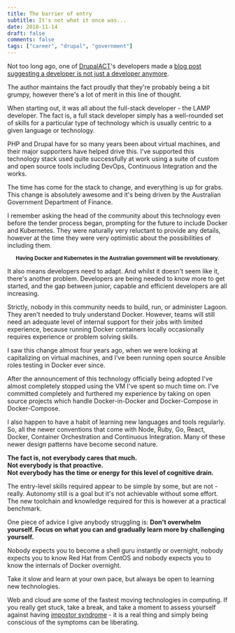 ```yaml
---
title: The barrier of entry
subtitle: It's not what it once was...
date: 2018-11-14
draft: false
comments: false
tags: ["career", "drupal", "government"]
---
```


Not too long ago, one of [DrupalACT](https://www.meetup.com/en-AU/DrupalACT/?_cookie-check=YBF4MYbxAyirpuey)'s developers made a [blog post suggesting a developer is not just a developer anymore](https://opc.com.au/blog/no-longer-just-developer).

The author maintains the fact proudly that they're probably being a bit grumpy, however there's a lot of merit in this line of thought.

When starting out, it was all about the full-stack developer - the LAMP developer. The fact is, a full stack developer simply has a well-rounded set of skills for a particular type of technology which is usually centric to a given language or technology.

PHP and Drupal have for so many years been about virtual machines, and their major supporters have helped drive this. I've supported this technology stack used quite successfully at work using a suite of custom and open source tools including DevOps, Continuous Integration and the works.

The time has come for the stack to change, and everything is up for grabs. This change is absolutely awesome and it's being driven by the Australian Government Department of Finance.

I remember asking the head of the community about this technology even before the tender process began, prompting for the future to include Docker and Kubernetes. They were naturally very reluctant to provide any details, however at the time they were very optimistic about the possibilities of including them.

__<p style="text-align:center;"><small>Having Docker and Kubernetes in the Australian government will be revolutionary.</small>__</p>

It also means developers need to adapt. And whilst it doesn't seem like it, there's another problem. Developers are being needed to know more to get started, and the gap between junior, capable and efficient developers are all increasing.

Strictly, nobody in this community needs to build, run, or administer Lagoon. They aren't needed to truly understand Docker. However, teams will still need an adequate level of internal support for their jobs with limited experience, because running Docker containers locally occasionally requires experience or problem solving skills.

I saw this change almost four years ago, when we were looking at capitalizing on virtual machines, and I've been running open source Ansible roles testing in Docker ever since.

After the announcement of this technology officially being adopted I've almost completely stopped using the VM I've spent so much time on. I've committed completely and furthered my experience by taking on open source projects which handle Docker-in-Docker and Docker-Compose in Docker-Compose.

I also happen to have a habit of learning new languages and tools regularly. So, all the newer conventions that come with Node, Ruby, Go, React, Docker, Container Orchestration and Continuous Integration. Many of these newer design patterns have become second nature.

__The fact is, not everybody cares that much.<br />Not everybody is that proactive.<br />Not everybody has the time or energy for this level of cognitive drain.__

The entry-level skills required appear to be simple by some, but are not - really. Autonomy still is a goal but it's not achievable without some effort. The new toolchain and knowledge required for this is however at a practical benchmark.

One piece of advice I give anybody struggling is: __Don't overwhelm yourself. Focus on what you can and gradually learn more by challenging yourself.__

Nobody expects you to become a shell guru instantly or overnight, nobody expects you to know Red Hat from CentOS and nobody expects you to know the internals of Docker overnight.

Take it slow and learn at your own pace, but always be open to learning new technologies.

Web and cloud are some of the fastest moving technologies in computing. If you really get stuck, take a break, and take a moment to assess yourself against having [impostor syndrome](http://time.com/5312483/how-to-deal-with-impostor-syndrome/) - it is a real thing and simply being conscious of the symptoms can be liberating.

<style>
    .navbar-custom { background: #000000; border-color: red; }
    .navbar-custom .navbar-brand,
    .navbar-custom .nav li a { color: #ffffff; }
</style>

